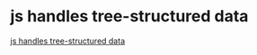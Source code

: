 # js handles tree-structured data
[js handles tree-structured data](https://aiwithcloud.com/2022/09/19/js_handles_tree_structured_data/)